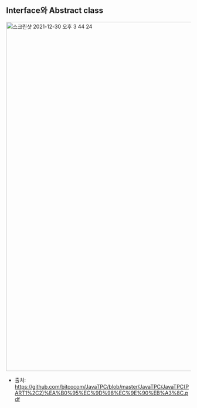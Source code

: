 ## Interface와 Abstract class 

<img width="953" alt="스크린샷 2021-12-30 오후 3 44 24" src="https://user-images.githubusercontent.com/62649762/147729099-f22b1da2-92c2-45ad-8058-3ddb7b0a1287.png">


* 출처: https://github.com/bitcocom/JavaTPC/blob/master/JavaTPC/JavaTPC(PART1%2C2)%EA%B0%95%EC%9D%98%EC%9E%90%EB%A3%8C.pdf
